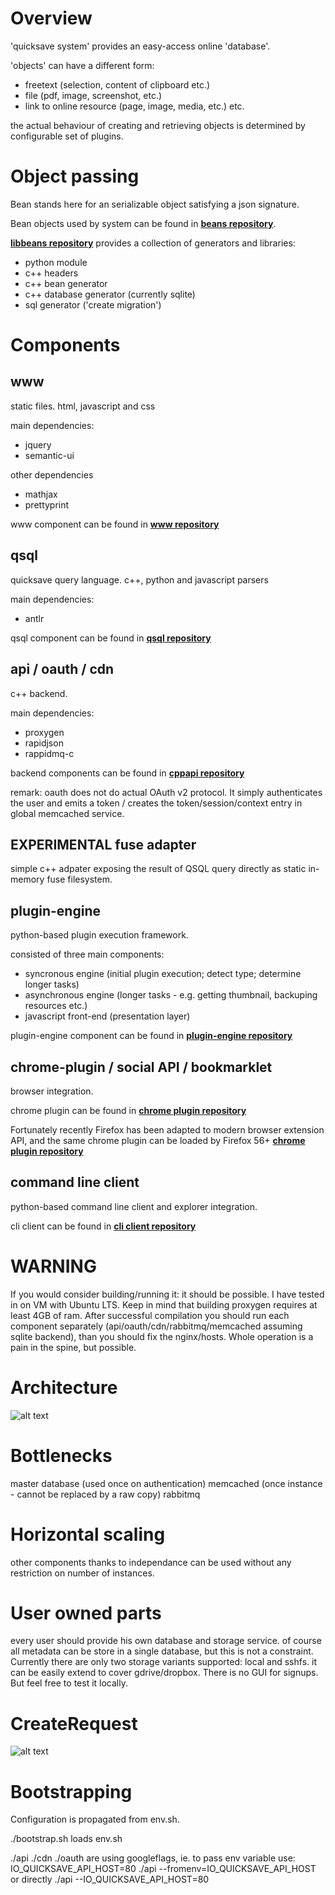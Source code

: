 Overview
========
'quicksave system' provides an easy-access online 'database'.

'objects' can have a different form:
- freetext (selection, content of clipboard etc.)
- file (pdf, image, screenshot, etc.)
- link to online resource (page, image, media, etc.)
etc.

the actual behaviour of creating and retrieving objects is determined by configurable set of plugins.

Object passing
==============

Bean stands here for an serializable object satisfying a json signature.

Bean objects used by system can be found in **[beans repository](https://github.com/adiog/io_quicksave_beans)**.

**[libbeans repository](https://github.com/adiog/libbeans)** provides a collection of generators and libraries:
- python module
- c++ headers
- c++ bean generator
- c++ database generator (currently sqlite)
- sql generator ('create migration')

Components
==========

www
---
static files. html, javascript and css

main dependencies:
- jquery
- semantic-ui

other dependencies
- mathjax
- prettyprint

www component can be found in **[www repository](https://github.com/adiog/io_quicksave_www)**

qsql
----
quicksave query language. c++, python and javascript parsers

main dependencies:
- antlr

qsql component can be found in **[qsql repository](https://github.com/adiog/io_quicksave_qsql)**

api / oauth / cdn
-----------------
c++ backend.

main dependencies:
- proxygen
- rapidjson
- rappidmq-c

backend components can be found in **[cppapi repository](https://github.com/adiog/io_quicksave_cpp)**

remark: oauth does not do actual OAuth v2 protocol. It simply authenticates the user and emits a token / creates the token/session/context entry in global memcached service.

EXPERIMENTAL fuse adapter
-------------------------
simple c++ adpater exposing the result of QSQL query directly as static in-memory fuse filesystem.

plugin-engine
-------------
python-based plugin execution framework.

consisted of three main components:
- syncronous engine (initial plugin execution; detect type; determine longer tasks)
- asynchronous engine (longer tasks - e.g. getting thumbnail, backuping resources etc.)
- javascript front-end (presentation layer)

plugin-engine component can be found in **[plugin-engine repository](https://github.com/adiog/io_quicksave_plugin-engine)**

chrome-plugin / social API / bookmarklet
----------------------------------------
browser integration.

chrome plugin can be found in **[chrome plugin repository](https://github.com/adiog/io_quicksave_www/tree/master/client-chrome)**

Fortunately recently Firefox has been adapted to modern browser extension API, and the same chrome plugin can be loaded by Firefox 56+ **[chrome plugin repository](https://github.com/adiog/io_quicksave_www/tree/master/client-firefox)**

command line client
-------------------
python-based command line client and explorer integration.

cli client can be found in **[cli client repository](https://github.com/adiog/io_quicksave_client)**


WARNING
=======

If you would consider building/running it: it should be possible. I have tested in on VM with Ubuntu LTS. Keep in mind that building proxygen requires at least 4GB of ram. After successful compilation you should run each component separately (api/oauth/cdn/rabbitmq/memcached assuming sqlite backend), than you should fix the nginx/hosts. Whole operation is a pain in the spine, but possible.

Architecture
============
![alt text](https://github.com/adiog/io_quicksave_bootstrap/raw/master/doc/Architecture.png "quicksave.io Architecture")

Bottlenecks
===========

master database (used once on authentication)
memcached (once instance - cannot be replaced by a raw copy)
rabbitmq

Horizontal scaling
==================

other components thanks to independance can be used without any restriction on number of instances.

User owned parts
================

every user should provide his own database and storage service. of course all metadata can be store in a single database, but this is not a constraint. Currently there are only two storage variants supported: local and sshfs. it can be easily extend to cover gdrive/dropbox. There is no GUI for signups. But feel free to test it locally.

CreateRequest
=============
![alt text](https://github.com/adiog/io_quicksave_bootstrap/raw/master/doc/CreateRequest.png "quicksave.io CreateRequest")

Bootstrapping
=============
Configuration is propagated from env.sh.

./bootstrap.sh loads env.sh

./api
./cdn
./oauth
are using googleflags, ie. to pass env variable use:
IO_QUICKSAVE_API_HOST=80 ./api --fromenv=IO_QUICKSAVE_API_HOST
or directly
./api --IO_QUICKSAVE_API_HOST=80
